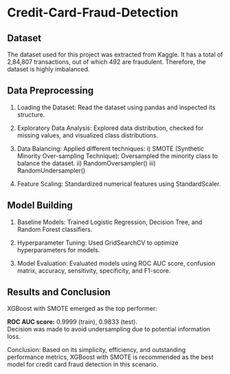 # Credit-Card-Fraud-Detection

<h2>Dataset</h2>
The dataset used for this project was extracted from Kaggle. It has a total of 2,84,807 transactions, out of which 492 are fraudulent. Therefore, the dataset is highly imbalanced.

<h2>Data Preprocessing</h2>

1. Loading the Dataset: Read the dataset using pandas and inspected its structure.

2. Exploratory Data Analysis: Explored data distribution, checked for missing values, and visualized class distributions.

3. Data Balancing: Applied different techniques:
   i) SMOTE (Synthetic Minority Over-sampling Technique): Oversampled the minority class to balance the dataset.
   ii) RandomOversampler()
   iii) RandomUndersampler()

4. Feature Scaling: Standardized numerical features using StandardScaler.

<h2>Model Building</h2>

1. Baseline Models: Trained Logistic Regression, Decision Tree, and Random Forest classifiers.

2. Hyperparameter Tuning: Used GridSearchCV to optimize hyperparameters for models.

3. Model Evaluation: Evaluated models using ROC AUC score, confusion matrix, accuracy, sensitivity, specificity, and F1-score.

<h2> Results and Conclusion</h2>

XGBoost with SMOTE emerged as the top performer:

<b> ROC AUC score:</b> 0.9999 (train), 0.9833 (test).
<br>Decision was made to avoid undersampling due to potential information loss.

Conclusion: Based on its simplicity, efficiency, and outstanding performance metrics, XGBoost with SMOTE is recommended as the best model for credit card fraud detection in this scenario.
